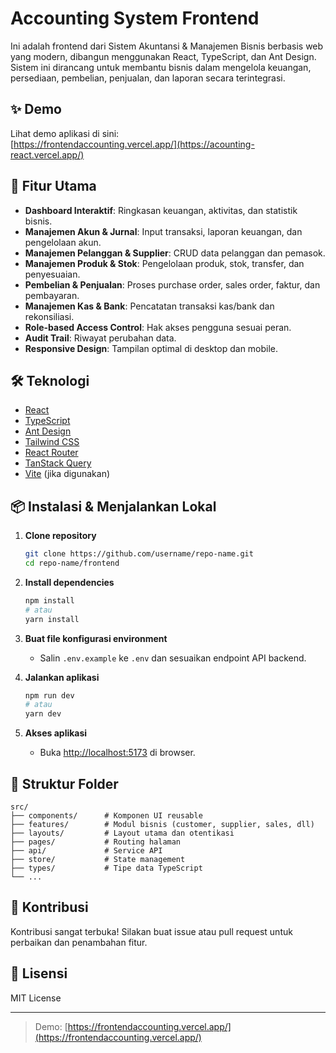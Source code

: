 # Accounting System Frontend

Ini adalah frontend dari Sistem Akuntansi & Manajemen Bisnis berbasis web yang modern, dibangun menggunakan React, TypeScript, dan Ant Design. Sistem ini dirancang untuk membantu bisnis dalam mengelola keuangan, persediaan, pembelian, penjualan, dan laporan secara terintegrasi.

## ✨ Demo

Lihat demo aplikasi di sini:  
[https://frontendaccounting.vercel.app/](https://acounting-react.vercel.app/)

## 🚀 Fitur Utama

- **Dashboard Interaktif**: Ringkasan keuangan, aktivitas, dan statistik bisnis.
- **Manajemen Akun & Jurnal**: Input transaksi, laporan keuangan, dan pengelolaan akun.
- **Manajemen Pelanggan & Supplier**: CRUD data pelanggan dan pemasok.
- **Manajemen Produk & Stok**: Pengelolaan produk, stok, transfer, dan penyesuaian.
- **Pembelian & Penjualan**: Proses purchase order, sales order, faktur, dan pembayaran.
- **Manajemen Kas & Bank**: Pencatatan transaksi kas/bank dan rekonsiliasi.
- **Role-based Access Control**: Hak akses pengguna sesuai peran.
- **Audit Trail**: Riwayat perubahan data.
- **Responsive Design**: Tampilan optimal di desktop dan mobile.

## 🛠️ Teknologi

- [React](https://reactjs.org/)
- [TypeScript](https://www.typescriptlang.org/)
- [Ant Design](https://ant.design/)
- [Tailwind CSS](https://tailwindcss.com/)
- [React Router](https://reactrouter.com/)
- [TanStack Query](https://tanstack.com/query/latest)
- [Vite](https://vitejs.dev/) (jika digunakan)

## 📦 Instalasi & Menjalankan Lokal

1. **Clone repository**
   ```bash
   git clone https://github.com/username/repo-name.git
   cd repo-name/frontend
   ```

2. **Install dependencies**
   ```bash
   npm install
   # atau
   yarn install
   ```

3. **Buat file konfigurasi environment**
   - Salin `.env.example` ke `.env` dan sesuaikan endpoint API backend.

4. **Jalankan aplikasi**
   ```bash
   npm run dev
   # atau
   yarn dev
   ```

5. **Akses aplikasi**
   - Buka [http://localhost:5173](http://localhost:5173) di browser.

## 📁 Struktur Folder

```
src/
├── components/      # Komponen UI reusable
├── features/        # Modul bisnis (customer, supplier, sales, dll)
├── layouts/         # Layout utama dan otentikasi
├── pages/           # Routing halaman
├── api/             # Service API
├── store/           # State management
├── types/           # Tipe data TypeScript
└── ...
```

## 📝 Kontribusi

Kontribusi sangat terbuka! Silakan buat issue atau pull request untuk perbaikan dan penambahan fitur.

## 📄 Lisensi

MIT License

---

> Demo: [https://frontendaccounting.vercel.app/](https://frontendaccounting.vercel.app/)
